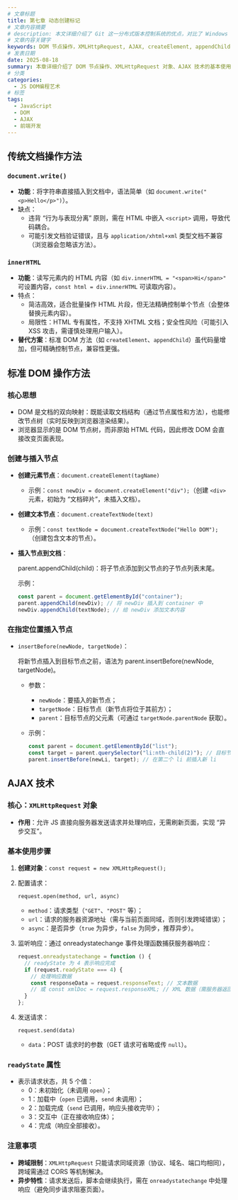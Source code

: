 ```yaml
---
# 文章标题
title: 第七章 动态创建标记
# 文章内容摘要
# description: 本文详细介绍了 Git 这一分布式版本控制系统的优点，对比了 Windows 与 macOS/Linux 系统下的常用命令，讲解了 vim 操作模式及常用命令，还阐述了 Git 的基本配置、特定项目配置和命令缩写设置等内容。
# 文章内容关键字
keywords: DOM 节点操作，XMLHttpRequest, AJAX, createElement, appendChild, insertBefore, innerHTML
# 发表日期
date: 2025-08-18
summary: 本章详细介绍了 DOM 节点操作、XMLHttpRequest 对象、AJAX 技术的基本使用方法，以及如何通过这些技术动态创建和插入标记。
# 分类
categories:
  - JS DOM编程艺术
# 标签
tags:
  - JavaScript
  - DOM
  - AJAX
  - 前端开发
---
```


## 传统文档操作方法

### `document.write()`

- **功能**：将字符串直接插入到文档中，语法简单（如 `document.write("<p>Hello</p>")`）。
- 缺点：
  - 违背 “行为与表现分离” 原则，需在 HTML 中嵌入 `<script>` 调用，导致代码耦合。
  - 可能引发文档验证错误，且与 `application/xhtml+xml` 类型文档不兼容（浏览器会忽略该方法）。

### `innerHTML`

- **功能**：读写元素内的 HTML 内容（如 `div.innerHTML = "<span>Hi</span>"` 可设置内容，`const html = div.innerHTML` 可读取内容）。
- 特点：
  - 简洁高效，适合批量操作 HTML 片段，但无法精确控制单个节点（会整体替换元素内容）。
  - 局限性：HTML 专有属性，不支持 XHTML 文档；安全性风险（可能引入 XSS 攻击，需谨慎处理用户输入）。
- **替代方案**：标准 DOM 方法（如 `createElement`、`appendChild`）虽代码量增加，但可精确控制节点，兼容性更强。

## 标准 DOM 操作方法

### 核心思想

- DOM 是文档的双向映射：既能读取文档结构（通过节点属性和方法），也能修改节点树（实时反映到浏览器渲染结果）。
- 浏览器显示的是 DOM 节点树，而非原始 HTML 代码，因此修改 DOM 会直接改变页面表现。

### 创建与插入节点

- **创建元素节点**：`document.createElement(tagName)`

  - 示例：`const newDiv = document.createElement("div");`（创建 `<div>` 元素，初始为 “文档碎片”，未插入文档）。

- **创建文本节点**：`document.createTextNode(text)`

  - 示例：`const textNode = document.createTextNode("Hello DOM");`（创建包含文本的节点）。

- **插入节点到文档**：

  parent.appendChild(child)：将子节点添加到父节点的子节点列表末尾。

  示例：

  ```js
  const parent = document.getElementById("container");
  parent.appendChild(newDiv); // 将 newDiv 插入到 container 中
  newDiv.appendChild(textNode); // 给 newDiv 添加文本内容
  ```

### 在指定位置插入节点

- `insertBefore(newNode, targetNode)`：

  将新节点插入到目标节点之前，语法为 parent.insertBefore(newNode, targetNode)。

  - 参数：

    - `newNode`：要插入的新节点；
    - `targetNode`：目标节点（新节点将位于其前方）；
    - `parent`：目标节点的父元素（可通过 `targetNode.parentNode` 获取）。

  - 示例：

    ```js
    const parent = document.getElementById("list");
    const target = parent.querySelector("li:nth-child(2)"); // 目标节点
    parent.insertBefore(newLi, target); // 在第二个 li 前插入新 li
    ```

## AJAX 技术

### 核心：`XMLHttpRequest` 对象

- **作用**：允许 JS 直接向服务器发送请求并处理响应，无需刷新页面，实现 “异步交互”。

### 基本使用步骤

1. **创建对象**：`const request = new XMLHttpRequest();`

2. 配置请求：

   ```
   request.open(method, url, async)
   ```

   - `method`：请求类型（`"GET"`、`"POST"` 等）；
   - `url`：请求的服务器资源地址（需与当前页面同域，否则引发跨域错误）；
   - `async`：是否异步（`true` 为异步，`false` 为同步，推荐异步）。

3. 监听响应：通过 onreadystatechange 事件处理函数捕获服务器响应：

   ```js
   request.onreadystatechange = function () {
     // readyState 为 4 表示响应完成
     if (request.readyState === 4) {
       // 处理响应数据
       const responseData = request.responseText; // 文本数据
       // 或 const xmlDoc = request.responseXML; // XML 数据（需服务器返回 text/xml 类型）
     }
   };
   ```

4. 发送请求：

   ```
   request.send(data)
   ```

   - `data`：POST 请求时的参数（GET 请求可省略或传 `null`）。

### `readyState` 属性

- 表示请求状态，共 5 个值：
  - 0：未初始化（未调用 `open`）；
  - 1：加载中（`open` 已调用，`send` 未调用）；
  - 2：加载完成（`send` 已调用，响应头接收完毕）；
  - 3：交互中（正在接收响应体）；
  - 4：完成（响应全部接收）。

### 注意事项

- **跨域限制**：`XMLHttpRequest` 只能请求同域资源（协议、域名、端口均相同），跨域需通过 CORS 等机制解决。
- **异步特性**：请求发送后，脚本会继续执行，需在 `onreadystatechange` 中处理响应（避免同步请求阻塞页面）。
